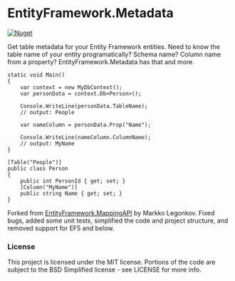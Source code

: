 # EntityFramework.Metadata #
[![Nuget](https://img.shields.io/nuget/dt/EntityFramework.Metadata.svg)](https://www.nuget.org/packages/EntityFramework.Metadata/)

Get table metadata for your Entity Framework entities.  Need to know the table name of your entity programatically?  Schema name?  Column name from a property?  EntityFramework.Metadata has that and more.

    static void Main()
    {
        var context = new MyDbContext();
        var personData = context.Db<Person>();

        Console.WriteLine(personData.TableName);
		// output: People

		var nameColumn = personData.Prop("Name");

		Console.WriteLine(nameColumn.ColumnName);
		// output: MyName
    }

	[Table("People")]
	public class Person
	{
		public int PersonId { get; set; }
		[Column("MyName")]
		public string Name { get; set; }
	}

Forked from [EntityFramework.MappingAPI](https://efmappingapi.codeplex.com/) by Markko Legonkov.  Fixed bugs, added some unit tests, simplified the code and project structure, and removed support for EF5 and below.

### License ###
This project is licensed under the MIT license.  Portions of the code are subject to the BSD Simplified license - see LICENSE for more info.
